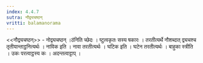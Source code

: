 ```yaml
---
index: 4.4.7
sutra: नौद्व्यचष्ठन्
vritti: balamanorama
---
```


<<नौद्व्यचष्ठन्>> - नोद्व्यचष्ठन् ।ठ॑निति च्छेदः । ष्टुत्वकृतः सस्य षकारः । तरतीत्यर्थे नौशब्दात् द्व्यचश्च तृतीयान्ताट्ठनित्यर्थः । नाविक इति । नावा तरतीत्यर्थः । घटिक इति । घटेन तरतीत्यर्थः । बाहुका स्त्रीति । उकः परत्वाट्ठस्य कः । अदन्तत्वाट्टाप् । 